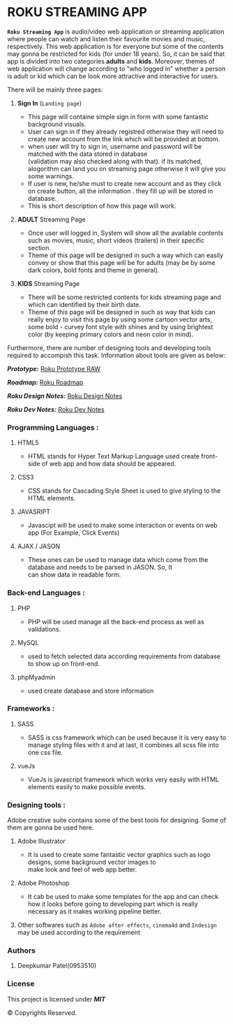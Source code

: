 # ROKU STREAMING APP

**`Roku Streaming App`** is audio/video web application or streaming application where people can watch and listen their favourite movies and music, respectively. This web application is for everyone but some of the contents may gonna be restricted for kids (for under 18 years). So, it can be said that app is divided into two categories **adults** and **kids**. Moreover, themes of web application will change according to "who logged in" whether a person is adult or kid which can be look more attractive and interactive for users.

There will be mainly three pages:

1. **Sign In** (``Landing page``)

    -   This page will containe simple sign in form with some fantastic background visuals.
    -   User can sign in if they already registred otherwise they will need to create new account from the link 
        which will be provided at bottom.
    -   when user will try to sign in, username and password will be matched with the data stored in database       
        (validation may also checked along with that). if its matched, alogorithm can land you on streaming page otherwise it will give you some warnings.
    -   If user is new, he/she must to create new account and as they click on create button, all the information .
        they fill up will be stored in database.
    -   This is short description of how this page will work.

2. **ADULT** Streaming Page

    -   Once user will logged in, System will show all the available contents such as movies, music, short videos
        (trailers) in their specific section.
    -   Theme of this page will be designed in such a way which can easily convey or show that this page will be for 
        adults (may be by some dark colors, bold fonts and theme in general).

3. **KIDS** Streaming Page

    -   There will be some restricted contents for kids streaming page and which can identified by their birth date.
    -   Theme of this page will be designed in such as way that kids can really enjoy to visit this page by using 
        some cartoon vector arts, some bold - curvey font style with shines and by using brightest color (by keeping primary colors and neon color in mind).

Furthermore, there are number of designing tools and developing tools required to accompish this task. Information about tools are given as below:

***Prototype:*** [Roku Prototype RAW](https://docs.google.com/document/d/1Un7TSABhqeTiVfd6LOp6qMaY52Yj4ZA0W6z1hXiZfYc/edit?usp=sharing)

***Roadmap:*** [Roku Roadmap](https://docs.google.com/document/d/1siQ9UVwh2i0tY6jwJXsLE7Pt0eKPg2X5Npt0obwlOfU/edit?usp=sharing)

***Roku Design Notes:*** [Roku Design Notes](https://docs.google.com/document/d/1aihQBQ7M5O5ThfTp0HXbxFJCe-oXqwqZ3-BhbaWiSCM/edit?usp=sharing)

***Roku Dev Notes:*** [Roku Dev Notes](https://docs.google.com/document/d/1VyF4GH9AWdBZF2GIqOn66UEvz0jNv4z9Z67CwBEU5cQ/edit?usp=sharing)


### Programming Languages :

1. HTML5
    -   HTML stands for Hyper Text Markup Language used create front-side of web app and how data should be appeared.

2. CSS3
    -   CSS stands for Cascading Style Sheet is used to give styling to the HTML elements.

3. JAVASRIPT
    -   Javascipt will be used to make some interaction or events on web app (For Example, Click Events)

4. AJAX / JASON
    -   These ones can be used to manage data which come from the database and needs to be parsed in JASON. So, It    
        can show data in readable form.

### Back-end Languages :

1. PHP
    - PHP will be used manage all the back-end process as well as validations.

2. MySQL
    -   used to fetch selected data according requirements from database to show up on front-end.

3. phpMyadmin
    -   used create database and store information

### Frameworks :       

1. SASS 
    -   SASS is css framework which can be used because it is very easy to manage styling files with it and at last, 
        it combines all scss file into one css file.

2. vueJs 
    -   VueJs is javascript framework which works very easily with HTML elements easily to make possible events.

### Designing tools :

Adobe creative suite contains some of the best tools for designing. Some of them are gonna be used here.

1. Adobe Illustrator
    -   It is used to create some fantastic vector graphics such as logo designs, some background vector images to  
        make look and feel of web app better.

2. Adobe Photoshop
    -   It cab be used to make some templates for the app and can check how it looks before going to developing part 
        which is really necessary as it makes working pipeline better.

3. Other softwares such as `Adobe after effects`, `cinema4d` and `Indesign` may be used according to the requirement

### Authors

1. Deepkumar Patel(0953510)

### License

This project is licensed under ***MIT***

© Copyrights Reserved.